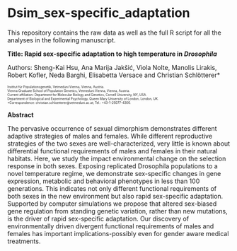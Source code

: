 # Dsim_sex-specific_adaptation
This repository contains the raw data as well as the full R script for all the analyses in the following manuscript.

<b>Title: Rapid sex-specific adaptation to high temperature in <i>Drosophila</i></b>

Authors: Sheng-Kai Hsu, Ana Marija Jakšić, Viola Nolte, Manolis Lirakis, Robert Kofler, Neda Barghi, Elisabetta Versace and Christian Schlötterer*

<p style="font-size:50%;">
Institut für Populationsgenetik, Vetmeduni Vienna, Vienna, Austria.<br>
Vienna Graduate School of Population Genetics, Vetmeduni Vienna, Vienna, Austria.<br>
Current affiliation: Department for Molecular Biology and Genetics, Cornell University, NY, USA.<br>
Department of Biological and Experimental Psychology, Queen Mary University of London, London, UK.<br>
*Correspondence: christian.schloetterer@vetmeduni.ac.at; Tel.: +43-1-25077-4300.


<b>Abstract</b>

The pervasive occurrence of sexual dimorphism demonstrates different adaptive strategies of males and females. While different reproductive strategies of the two sexes are well-characterized, very little is known about differential functional requirements of males and females in their natural habitats. Here, we study the impact environmental change on the selection response in both sexes. Exposing replicated Drosophila populations to a novel temperature regime, we demonstrate sex-specific changes in gene expression, metabolic and behavioral phenotypes in less than 100 generations. This indicates not only different functional requirements of both sexes in the new environment but also rapid sex-specific adaptation. Supported by computer simulations we propose that altered sex-biased gene regulation from standing genetic variation, rather than new mutations, is the driver of rapid sex-specific adaptation. Our discovery of environmentally driven divergent functional requirements of males and females has important implications-possibly even for gender aware medical treatments. 
